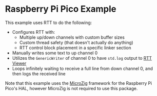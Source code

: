 # Raspberry Pi Pico Example

This example uses RTT to do the following:
- Configures RTT with:
    - Multiple up/down channels with custom buffer sizes
    - Custom thread safety (that doesn't actually do anything)
    - RTT control block placement in a specific linker section
- Manually writes some text to up channel 0
- Utilizes the `GenericWriter` of channel 0 to have `std.log` output to [RTT Viewer](https://www.segger.com/products/debug-probes/j-link/tools/rtt-viewer/)
- Loops infinitely waiting to receive a full line from down channel 0, and then logs the received line

Note that this example uses the [MicroZig](https://github.com/ZigEmbeddedGroup/microzig) framework for the Raspberry Pi Pico's HAL, however MicroZig is not required to use this package.